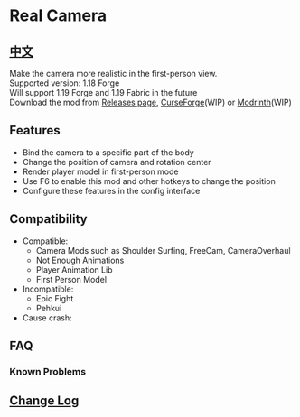 # Real Camera #

## [中文](README_ZH.md) ##

Make the camera more realistic in the first-person view.  
Supported version: 1.18 Forge  
Will support 1.19 Forge and 1.19 Fabric in the future  
Download the mod from [Releases page](https://github.com/xTracr/RealCamera/releases), [CurseForge](https://curseforge.com)(WIP) or [Modrinth](https://modrinth.com)(WIP)  

## Features ##

* Bind the camera to a specific part of the body
* Change the position of camera and rotation center
* Render player model in first-person mode
* Use F6 to enable this mod and other hotkeys to change the position
* Configure these features in the config interface

## Compatibility ##

* Compatible:
  * Camera Mods such as Shoulder Surfing, FreeCam, CameraOverhaul
  * Not Enough Animations
  * Player Animation Lib
  * First Person Model
* Incompatible:
  * Epic Fight
  * Pehkui
* Cause crash:

## FAQ ##

### Known Problems ###

## [Change Log](changelog.md) ##
